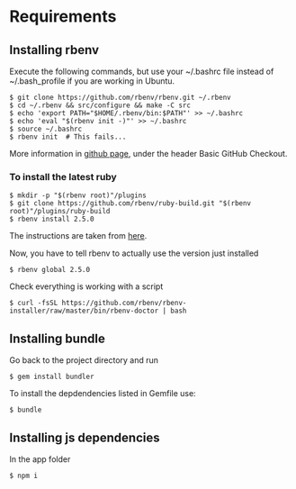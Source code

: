 # Requirements

## Installing rbenv

Execute the following commands, but use your ~/.bashrc file instead of ~/.bash_profile if you are working in Ubuntu.

```
$ git clone https://github.com/rbenv/rbenv.git ~/.rbenv
$ cd ~/.rbenv && src/configure && make -C src
$ echo 'export PATH="$HOME/.rbenv/bin:$PATH"' >> ~/.bashrc
$ echo 'eval "$(rbenv init -)"' >> ~/.bashrc
$ source ~/.bashrc
$ rbenv init  # This fails...
```

More information in [github page](https://github.com/rbenv/rbenv), under the header Basic GitHub Checkout.

### To install the latest ruby

```
$ mkdir -p "$(rbenv root)"/plugins
$ git clone https://github.com/rbenv/ruby-build.git "$(rbenv root)"/plugins/ruby-build
$ rbenv install 2.5.0
```

The instructions are taken from [here](https://github.com/rbenv/ruby-build#readme).

Now, you have to tell rbenv to actually use the version just installed

`$ rbenv global 2.5.0`

Check everything is working with a script

`$ curl -fsSL https://github.com/rbenv/rbenv-installer/raw/master/bin/rbenv-doctor | bash`

## Installing bundle

Go back to the project directory and run

`$ gem install bundler`

To install the depdendencies listed in Gemfile use:

`$ bundle`

## Installing js dependencies
In the app folder

`$ npm i`


